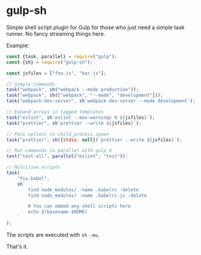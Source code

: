 # gulp-sh

Simple shell script plugin for Gulp for those who just need a simple task runner. No fancy streaming things here.

Example:

```js
const {task, parallel} = require("gulp");
const {sh} = require("gulp-sh");

const jsfiles = ["foo.js", "bar.js"];

// Simple commands
task("webpack", sh("webpack --mode production"));
task("webpack", sh(["webpack", "--mode", "development"]));
task("webpack-dev-server", sh`webpack-dev-server --mode development`);

// Expand arrays in tagged templates
task("eslint", sh`eslint --max-warnings 0 ${jsfiles}`);
task("prettier", sh`prettier --write ${jsfiles}`);

// Pass options to child_process.spawn
task("prettier", sh({stdio: null})`prettier --write ${jsfiles}`);

// Run commands in parallel with gulp 4
test("test-all", parallel("eslint", "test"));

// Multiline scripts
task(
    "fix-babel",
    sh`
        find node_modules/ -name .babelrc -delete
        find node_modules/ -name .babelrc.js -delete

        # You can embed any shell scripts here
        echo $(basename $HOME)
    `
);
```

The scripts are executed with `sh -eu`.

That's it.
